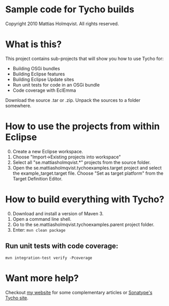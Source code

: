 # Sample code for Tycho builds

Copyright 2010 Mattias Holmqvist. All rights reserved.

# What is this?

This project contains sub-projects that will show you how to use Tycho for:

* Building OSGi bundles
* Building Eclipse features
* Building Eclipse Update sites
* Run unit tests for code in an OSGi bundle
* Code coverage with EclEmma 

Download the source .tar or .zip. Unpack the sources to a folder somewhere.

# How to use the projects from within Eclipse

0. Create a new Eclipse workspace.
0. Choose "Import->Existing projects into workspace"
0. Select all "se.mattiasholmqvist.*" projects from the source folder.
0. Open the se.mattiasholmqvist.tychoexamples.target project and select the example_target.target file. Choose "Set as target platform" from the Target Definition Editor.

# How to build everything with Tycho?

0. Download and install a version of Maven 3.
0. Open a command line shell.
0. Go to the se.mattiasholmqvist.tychoexamples.parent project folder.
0. Enter:
`mvn clean package`

## Run unit tests with code coverage:
`mvn integration-test verify -Pcoverage`

# Want more help?

Checkout [my website](http://www.mattiasholmqvist.se) for some complementary articles or [Sonatype's Tycho site](http://tycho.sonatype.org/).